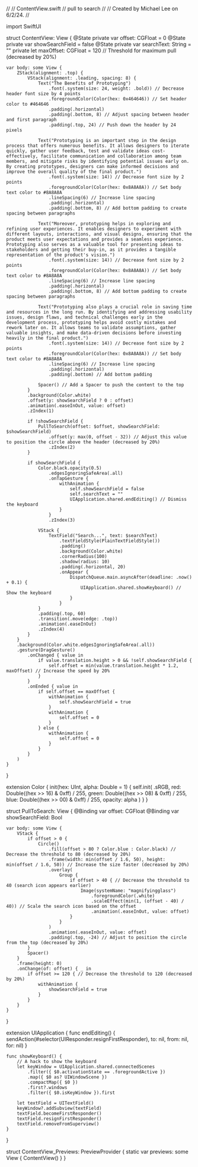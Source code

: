 //
//  ContentView.swift
//  pull to search
//
//  Created by Michael Lee on 6/2/24.
//

import SwiftUI

struct ContentView: View {
    @State private var offset: CGFloat = 0
    @State private var showSearchField = false
    @State private var searchText: String = ""
    private let maxOffset: CGFloat = 120 // Threshold for maximum pull (decreased by 20%)

    var body: some View {
        ZStack(alignment: .top) {
            VStack(alignment: .leading, spacing: 8) {
                Text("The Benefits of Prototyping")
                    .font(.system(size: 24, weight: .bold)) // Decrease header font size by 4 points
                    .foregroundColor(Color(hex: 0x464646)) // Set header color to #464646
                    .padding(.horizontal)
                    .padding(.bottom, 8) // Adjust spacing between header and first paragraph
                    .padding(.top, 24) // Push down the header by 24 pixels
                
                Text("Prototyping is an important step in the design process that offers numerous benefits. It allows designers to iterate quickly, gather user feedback, test and validate ideas cost-effectively, facilitate communication and collaboration among team members, and mitigate risks by identifying potential issues early on. By creating prototypes, designers can make informed decisions and improve the overall quality of the final product.")
                    .font(.system(size: 14)) // Decrease font size by 2 points
                    .foregroundColor(Color(hex: 0x8A8A8A)) // Set body text color to #8A8A8A
                    .lineSpacing(6) // Increase line spacing
                    .padding(.horizontal)
                    .padding(.bottom, 8) // Add bottom padding to create spacing between paragraphs
                
                Text("Moreover, prototyping helps in exploring and refining user experiences. It enables designers to experiment with different layouts, interactions, and visual designs, ensuring that the product meets user expectations and provides a seamless experience. Prototyping also serves as a valuable tool for presenting ideas to stakeholders and getting their buy-in, as it provides a tangible representation of the product's vision.")
                    .font(.system(size: 14)) // Decrease font size by 2 points
                    .foregroundColor(Color(hex: 0x8A8A8A)) // Set body text color to #8A8A8A
                    .lineSpacing(6) // Increase line spacing
                    .padding(.horizontal)
                    .padding(.bottom, 8) // Add bottom padding to create spacing between paragraphs
                
                Text("Prototyping also plays a crucial role in saving time and resources in the long run. By identifying and addressing usability issues, design flaws, and technical challenges early in the development process, prototyping helps avoid costly mistakes and rework later on. It allows teams to validate assumptions, gather valuable insights, and make data-driven decisions before investing heavily in the final product.")
                    .font(.system(size: 14)) // Decrease font size by 2 points
                    .foregroundColor(Color(hex: 0x8A8A8A)) // Set body text color to #8A8A8A
                    .lineSpacing(6) // Increase line spacing
                    .padding(.horizontal)
                    .padding(.bottom) // Add bottom padding
                
                Spacer() // Add a Spacer to push the content to the top
            }
            .background(Color.white)
            .offset(y: showSearchField ? 0 : offset)
            .animation(.easeInOut, value: offset)
            .zIndex(1)
            
            if !showSearchField {
                PullToSearch(offset: $offset, showSearchField: $showSearchField)
                    .offset(y: max(0, offset - 32)) // Adjust this value to position the circle above the header (decreased by 20%)
                    .zIndex(2)
            }

            if showSearchField {
                Color.black.opacity(0.5)
                    .edgesIgnoringSafeArea(.all)
                    .onTapGesture {
                        withAnimation {
                            self.showSearchField = false
                            self.searchText = ""
                            UIApplication.shared.endEditing() // Dismiss the keyboard
                        }
                    }
                    .zIndex(3)

                VStack {
                    TextField("Search...", text: $searchText)
                        .textFieldStyle(PlainTextFieldStyle())
                        .padding()
                        .background(Color.white)
                        .cornerRadius(100)
                        .shadow(radius: 10)
                        .padding(.horizontal, 20)
                        .onAppear {
                            DispatchQueue.main.asyncAfter(deadline: .now() + 0.1) {
                                UIApplication.shared.showKeyboard() // Show the keyboard
                            }
                        }
                }
                .padding(.top, 60)
                .transition(.move(edge: .top))
                .animation(.easeInOut)
                .zIndex(4)
            }
        }
        .background(Color.white.edgesIgnoringSafeArea(.all))
        .gesture(DragGesture()
            .onChanged { value in
                if value.translation.height > 0 && !self.showSearchField {
                    self.offset = min(value.translation.height * 1.2, maxOffset) // Increase the speed by 20%
                }
            }
            .onEnded { value in
                if self.offset == maxOffset {
                    withAnimation {
                        self.showSearchField = true
                    }
                    withAnimation {
                        self.offset = 0
                    }
                } else {
                    withAnimation {
                        self.offset = 0
                    }
                }
            }
        )
    }
}

extension Color {
    init(hex: UInt, alpha: Double = 1) {
        self.init(
            .sRGB,
            red: Double((hex >> 16) & 0xff) / 255,
            green: Double((hex >> 08) & 0xff) / 255,
            blue: Double((hex >> 00) & 0xff) / 255,
            opacity: alpha
        )
    }
}

struct PullToSearch: View {
    @Binding var offset: CGFloat
    @Binding var showSearchField: Bool

    var body: some View {
        VStack {
            if offset > 0 {
                Circle()
                    .fill(offset > 80 ? Color.blue : Color.black) // Decrease the threshold to 80 (decreased by 20%)
                    .frame(width: min(offset / 1.6, 50), height: min(offset / 1.6, 50)) // Increase the size faster (decreased by 20%)
                    .overlay(
                        Group {
                            if offset > 40 { // Decrease the threshold to 40 (search icon appears earlier)
                                Image(systemName: "magnifyingglass")
                                    .foregroundColor(.white)
                                    .scaleEffect(min(1, (offset - 40) / 40)) // Scale the search icon based on the offset
                                    .animation(.easeInOut, value: offset)
                            }
                        }
                    )
                    .animation(.easeInOut, value: offset)
                    .padding(.top, -24) // Adjust to position the circle from the top (decreased by 20%)
            }
            Spacer()
        }
        .frame(height: 0)
        .onChange(of: offset) { _ in
            if offset >= 120 { // Decrease the threshold to 120 (decreased by 20%)
                withAnimation {
                    showSearchField = true
                }
            }
        }
    }
}

extension UIApplication {
    func endEditing() {
        sendAction(#selector(UIResponder.resignFirstResponder), to: nil, from: nil, for: nil)
    }

    func showKeyboard() {
        // A hack to show the keyboard
        let keyWindow = UIApplication.shared.connectedScenes
            .filter({ $0.activationState == .foregroundActive })
            .map({ $0 as? UIWindowScene })
            .compactMap({ $0 })
            .first?.windows
            .filter({ $0.isKeyWindow }).first

        let textField = UITextField()
        keyWindow?.addSubview(textField)
        textField.becomeFirstResponder()
        textField.resignFirstResponder()
        textField.removeFromSuperview()
    }
}

struct ContentView_Previews: PreviewProvider {
    static var previews: some View {
        ContentView()
    }
}
